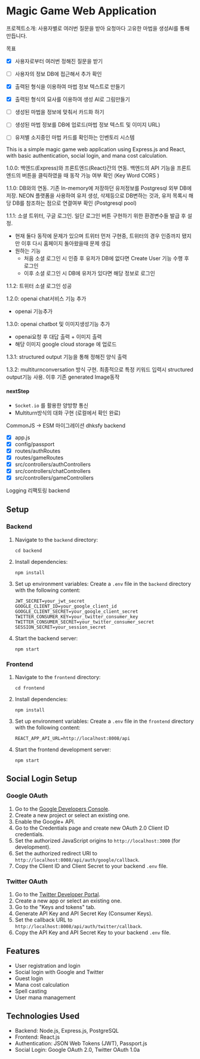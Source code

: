 # Magic Game Web Application


프로젝트소개: 사용자별로 여러번 질문을 받아 요청마다 고유한 마법을 생성AI를 통해 만듭니다.

목표
- [x] 사용자로부터 여러번 정해진 질문을 받기
- [ ] 사용자의 정보 DB에 접근해서 추가 확인
- [x] 출력된 형식을 이용하여 마법 정보 텍스트로 만들기
- [x] 출력된 형식의 묘사를 이용하여 생성 AI로 그림만들기
- [ ] 생성된 마법을 정보에 맞춰서 카드화 하기
- [ ] 생성된 마법 정보를 DB에 업로드(마법 정보 텍스트 및 이미지 URL)
- [ ] 유저별 소지중인 마법 카드를 확인하는 인벤토리 시스템



This is a simple magic game web application using Express.js and React, with basic authentication, social login, and mana cost calculation.

1.0.0: 백엔드(Express)와 프론트엔드(React)간의 연동. 백엔드의 API 기능을 프론트엔드의 버튼을 클릭하였을 때 동작 가능 여부 확인 (Key Word CORS )

1.1.0: DB와의 연동. 기존 In-memory에 저장하던 유저정보를 Postgresql 외부 DB에 저장. NEON 플랫폼을 사용하여 유저 생성, 삭제등으로 DB변하는 것과, 유저 목록시 해당 DB를 참조하는 점으로 연결여부 확인 (Postgresql pool)

1.1.1: 소셜 트위터, 구글 로그인. 일단 로그인 버튼 구현하기 위한 환경변수들 발급 후 설정.
   - 현재 둘다 동작에 문제가 있으며 트위터 먼저 구현중, 트위터의 경우 인증까지 됐지만 이후 다시 홈페이지 돌아왔을때 문제 생김
   - 원하는 기능
      -  처음 소셜 로그인 시 인증 후 유저가 DB에 없다면 Create User 기능 수행 후 로그인
      -  이후 소셜 로그인 시 DB에 유저가 있다면 해당 정보로 로그인

1.1.2: 트위터 소셜 로그인 성공

1.2.0: openai chat서비스 기능 추가
- openai 기능추가

1.3.0: openai chatbot 및 이미지생성기능 추가
- openai요청 후 대답 출력 + 이미지 출력
- 해당 이미지 google cloud storage 에 업로드

1.3.1: structured output 기능을 통해 정해진 양식 출력

1.3.2: multiturnconversation 방식 구현. 최종적으로 특정 키워드 입력시  structured output기능 사용. 이후 기존 generated Image동작

#### nextStep
- `Socket.io` 를 활용한 양방향 통신
- Multiturn방식의 대화 구현 (로컬에서 확인 완료)

CommonJS -> ESM 마이그레이션 dhksfy
backend
- [x] app.js
- [x] config/passport
- [x] routes/authRoutes
- [x] routes/gameRoutes
- [x] src/controllers/authControllers
- [x] src/controllers/chatControllers
- [x] src/controllers/gameControllers

Logging 리팩토링
backend

## Setup

### Backend

1. Navigate to the `backend` directory:
   ```
   cd backend
   ```

2. Install dependencies:
   ```
   npm install
   ```

3. Set up environment variables:
   Create a `.env` file in the `backend` directory with the following content:
   ```
   JWT_SECRET=your_jwt_secret
   GOOGLE_CLIENT_ID=your_google_client_id
   GOOGLE_CLIENT_SECRET=your_google_client_secret
   TWITTER_CONSUMER_KEY=your_twitter_consumer_key
   TWITTER_CONSUMER_SECRET=your_twitter_consumer_secret
   SESSION_SECRET=your_session_secret
   ```

4. Start the backend server:
   ```
   npm start
   ```

### Frontend

1. Navigate to the `frontend` directory:
   ```
   cd frontend
   ```

2. Install dependencies:
   ```
   npm install
   ```

3. Set up environment variables:
   Create a `.env` file in the `frontend` directory with the following content:
   ```
   REACT_APP_API_URL=http://localhost:8008/api
   ```

4. Start the frontend development server:
   ```
   npm start
   ```

## Social Login Setup

### Google OAuth

1. Go to the [Google Developers Console](https://console.developers.google.com/).
2. Create a new project or select an existing one.
3. Enable the Google+ API.
4. Go to the Credentials page and create new OAuth 2.0 Client ID credentials.
5. Set the authorized JavaScript origins to `http://localhost:3000` (for development).
6. Set the authorized redirect URI to `http://localhost:8008/api/auth/google/callback`.
7. Copy the Client ID and Client Secret to your backend `.env` file.

### Twitter OAuth

1. Go to the [Twitter Developer Portal](https://developer.twitter.com/en/portal/dashboard).
2. Create a new app or select an existing one.
3. Go to the "Keys and tokens" tab.
4. Generate API Key and API Secret Key (Consumer Keys).
5. Set the callback URL to `http://localhost:8008/api/auth/twitter/callback`.
6. Copy the API Key and API Secret Key to your backend `.env` file.

## Features

- User registration and login
- Social login with Google and Twitter
- Guest login
- Mana cost calculation
- Spell casting
- User mana management

## Technologies Used

- Backend: Node.js, Express.js, PostgreSQL
- Frontend: React.js
- Authentication: JSON Web Tokens (JWT), Passport.js
- Social Login: Google OAuth 2.0, Twitter OAuth 1.0a

